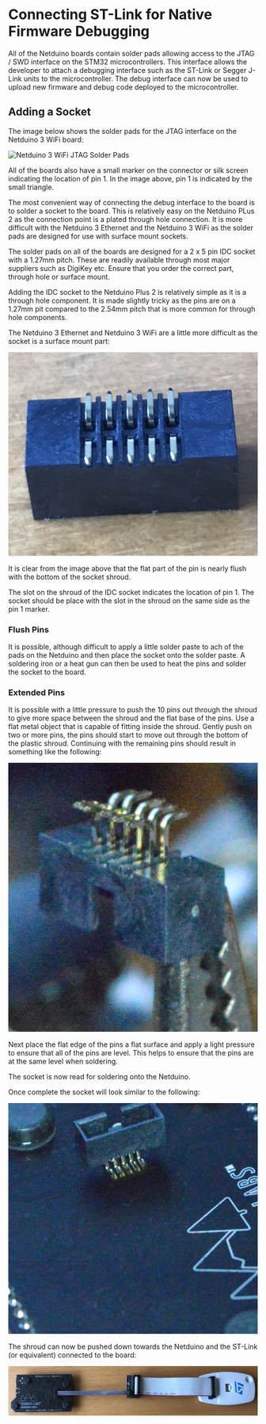 # Connecting ST-Link for Native Firmware Debugging

All of the Netduino boards contain solder pads allowing access to the JTAG / SWD interface on the STM32 microcontrollers.  This interface allows the developer to attach a debugging interface such as the ST-Link or Segger J-Link units to the microcontroller.  The debug interface can now be used to upload new firmware and debug code deployed to the microcontroller.

## Adding a Socket

The image below shows the solder pads for the JTAG interface on the Netduino 3 WiFi board:

![Netduino 3 WiFi JTAG Solder Pads](Netduino3JTAGSolderPads.png)

All of the boards also have a small marker on the connector or silk screen indicating the location of pin 1.  In the image above, pin 1 is indicated by the small triangle.

The most convenient way of connecting the debug interface to the board is to solder a socket to the board.  This is relatively easy on the Netduino PLus 2 as the connection point is a plated through hole connection.  It is more difficult with the Netduino 3 Ethernet and the Netduino 3 WiFi as the solder pads are designed for use with surface mount sockets.

The solder pads on all of the boards are designed for a 2 x 5 pin IDC socket with a 1.27mm pitch.  These are readily available through most major suppliers such as DigiKey etc.  Ensure that you order the correct part, through hole or surface mount.

Adding the IDC socket to the Netduino Plus 2 is relatively simple as it is a through hole component.  It is made slightly tricky as the pins are on a 1.27mm pit compared to the 2.54mm pitch that is more common for through hole components.

The Netduino 3 Ethernet and Netduino 3 WiFi are a little more difficult as the socket is a surface mount part:

![IDC Socket](IDCSocket.png)

It is clear from the image above that the flat part of the pin is nearly flush with the bottom of the socket shroud.

The slot on the shroud of the IDC socket indicates the location of pin 1.  The socket should be place with the slot in the shroud on the same side as the pin 1 marker.

### Flush Pins

It is possible, although difficult to apply a little solder paste to ach of the pads on the Netduino and then place the socket onto the solder paste.  A soldering iron or a heat gun can then be used to heat the pins and solder the socket to the board.

### Extended Pins

It is possible with a little pressure to push the 10 pins out through the shroud to give more space between the shroud and the flat base of the pins.  Use a flat metal object that is capable of fitting inside the shroud.  Gently push on two or more pins, the pins should start to move out through the bottom of the plastic shroud.  Continuing with the remaining pins should result in something like the following:

![IDC Socket with Raised Legs](IDCSocketRaisedLegs.png)

Next place the flat edge of the pins a flat surface and apply a light pressure to ensure that all of the pins are level.  This helps to ensure that the pins are at the same level when soldering.

The socket is now read for soldering onto the Netduino.

Once complete the socket will look similar to the following:

![IDC Socket Soldered onto Netduino 3 WiFi](IDCSocketOnNetduino3WiFi.png)

The shroud can now be pushed down towards the Netduino and the ST-Link (or equivalent) connected to the board:

![STLink Connected to Netduino 3 WiFi](STLinkConnectedToNetduino3WiFi.png)